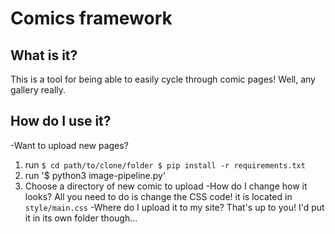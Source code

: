 # Comics framework
## What is it?
This is a tool for being able to easily cycle through comic pages! Well, any gallery really.
## How do I use it?
-Want to upload new pages?
1) run 
`$ cd path/to/clone/folder
$ pip install -r requirements.txt`
2) run '$ python3 image-pipeline.py'
3) Choose a directory of new comic to upload
-How do I change how it looks?
All you need to do is change the CSS code! it is located in `style/main.css`
-Where do I upload it to my site?
That's up to you! I'd put it in its own folder though...
